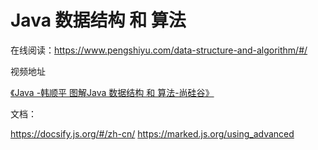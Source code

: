 # Java 数据结构 和 算法

在线阅读：https://www.pengshiyu.com/data-structure-and-algorithm/#/

视频地址

[《Java -韩顺平 图解Java 数据结构 和 算法-尚硅谷》](https://www.bilibili.com/video/BV1B4411H76f)

文档：

https://docsify.js.org/#/zh-cn/
https://marked.js.org/using_advanced
